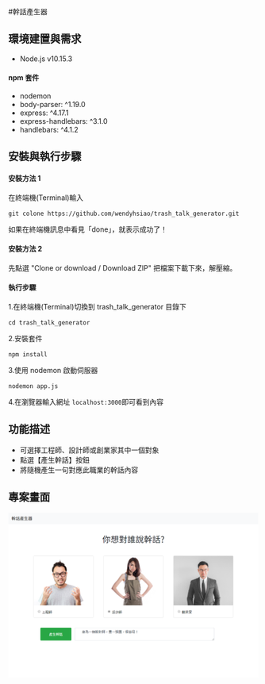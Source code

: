 #幹話產生器

## 環境建置與需求

- Node.js v10.15.3

#### npm 套件

- nodemon
- body-parser: ^1.19.0
- express: ^4.17.1
- express-handlebars: ^3.1.0
- handlebars: ^4.1.2

## 安裝與執行步驟

#### 安裝方法 1

在終端機(Terminal)輸入

```
git colone https://github.com/wendyhsiao/trash_talk_generator.git
```

如果在終端機訊息中看見「done」，就表示成功了！

#### 安裝方法 2

先點選 "Clone or download / Download ZIP" 把檔案下載下來，解壓縮。

#### 執行步驟

1.在終端機(Terminal)切換到 trash_talk_generator 目錄下

```
cd trash_talk_generator
```

2.安裝套件

```
npm install
```

3.使用 nodemon 啟動伺服器

```
nodemon app.js
```

4.在瀏覽器輸入網址 `localhost:3000`即可看到內容

## 功能描述

- 可選擇工程師、設計師或創業家其中一個對象
- 點選【產生幹話】按鈕
- 將隨機產生一句對應此職業的幹話內容

## 專案畫面

![image](https://github.com/wendyhsiao/trash_talk_generator/blob/master/public/img/show1.PNG)

